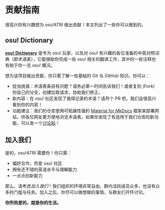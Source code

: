 # 贡献指南

很高兴你有兴趣想为 osu!ATRI 做出贡献！本文列出了一些你可以做到的。

## osu! Dictionary

**[osu! Dictionary](https://github.com/osu-atri/osu-dictionary)** 是专为 osu! 玩家，以及对 osu! 有兴趣的各位准备的中英对照词典（即术语表），它能够助你完成一些 osu! 相关的翻译工作，其中的一些注释也有助于你一览 osu! 概况。

想为该项目做出贡献，你只需了解一些基础的 Git 与 GitHub 知识。你可以：

- 捉虫挑错：术语表条目有问题？请务必第一时间告诉我们！或者复刻 (Fork) 你自己的分支，创建拉取请求，协助我们修正。
- 新内容：在 osu! 社区发现了值得记录的术语？请开个 PR 吧，我们会很高兴看到你的内容！
- 功能建议：我们的仓库使用可拓展性强的 [Material for MkDocs](https://squidfunk.github.io/mkdocs-material) 框架来部署网站，供各位网友更方便地浏览术语表。如果你发现了有适用于我们仓库的新功能，可以发一个[讨论贴](https://github.com/osu-atri/osu-dictionary/discussions/new?category=ideas)！

## 加入我们

是的，osu!ATRI 需要你！你只需：

- 偏好合作，热爱 osu! 社区
- 拥有还不错的英语水平与理解能力
- 一点点创新能力

那么，请考虑*加入我们*！我们组织的环境非常自由，群内活跃成员众多，也没有众多的门槛与任务。加入之后，你尽可以做想做的事情，与群友们开怀讨论。<!-- TODO: 是否加入联系方式 -->

**你所热爱的，就是你的生活。**

